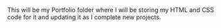 This will be my Portfolio folder where I will be storing my HTML and CSS code for it and updating it as I complete new projects. 
